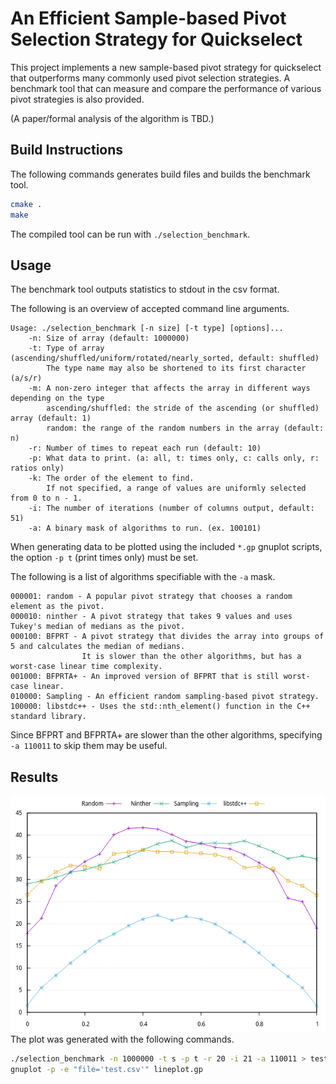 # An Efficient Sample-based Pivot Selection Strategy for Quickselect
This project implements a new sample-based pivot strategy for quickselect that outperforms many commonly used pivot
selection strategies. A benchmark tool that can measure and compare the performance of various pivot strategies is
also provided.

(A paper/formal analysis of the algorithm is TBD.)

## Build Instructions
The following commands generates build files and builds the benchmark tool.
```bash
cmake .
make
```

The compiled tool can be run with `./selection_benchmark`.

## Usage
The benchmark tool outputs statistics to stdout in the csv format.

The following is an overview of accepted command line arguments.
```
Usage: ./selection_benchmark [-n size] [-t type] [options]... 
    -n: Size of array (default: 1000000)
    -t: Type of array (ascending/shuffled/uniform/rotated/nearly_sorted, default: shuffled)
        The type name may also be shortened to its first character (a/s/r)
    -m: A non-zero integer that affects the array in different ways depending on the type
        ascending/shuffled: the stride of the ascending (or shuffled) array (default: 1)
        random: the range of the random numbers in the array (default: n)
    -r: Number of times to repeat each run (default: 10)
    -p: What data to print. (a: all, t: times only, c: calls only, r: ratios only)
    -k: The order of the element to find.
        If not specified, a range of values are uniformly selected from 0 to n - 1.
    -i: The number of iterations (number of columns output, default: 51)
    -a: A binary mask of algorithms to run. (ex. 100101)
```
When generating data to be plotted using the included `*.gp` gnuplot scripts, the option `-p t` (print times only) must
be set.

The following is a list of algorithms specifiable with the `-a` mask.
```
000001: random - A popular pivot strategy that chooses a random element as the pivot.
000010: ninther - A pivot strategy that takes 9 values and uses Tukey's median of medians as the pivot.
000100: BFPRT - A pivot strategy that divides the array into groups of 5 and calculates the median of medians.
                It is slower than the other algorithms, but has a worst-case linear time complexity.
001000: BFPRTA+ - An improved version of BFPRT that is still worst-case linear.
010000: Sampling - An efficient random sampling-based pivot strategy.
100000: libstdc++ - Uses the std::nth_element() function in the C++ standard library.
```
Since BFPRT and BFPRTA+ are slower than the other algorithms, specifying `-a 110011` to skip them may be useful.

## Results
![Example plot of results](example_results.png)
The plot was generated with the following commands.
```bash
./selection_benchmark -n 1000000 -t s -p t -r 20 -i 21 -a 110011 > test.csv
gnuplot -p -e "file='test.csv'" lineplot.gp
```
